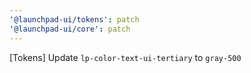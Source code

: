 ```yaml
---
'@launchpad-ui/tokens': patch
'@launchpad-ui/core': patch
---
```


[Tokens] Update `lp-color-text-ui-tertiary` to `gray-500`
